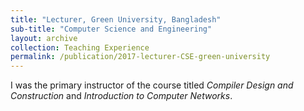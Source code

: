 ```yaml
---
title: "Lecturer, Green University, Bangladesh"
sub-title: "Computer Science and Engineering"
layout: archive
collection: Teaching Experience
permalink: /publication/2017-lecturer-CSE-green-university
---
```


I was the primary instructor of the course titled *Compiler Design and Construction* and *Introduction to Computer Networks*.
